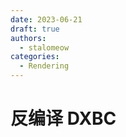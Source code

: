 ```yaml
---
date: 2023-06-21
draft: true
authors:
  - stalomeow
categories:
  - Rendering
---
```


# 反编译 DXBC

<!-- more -->

